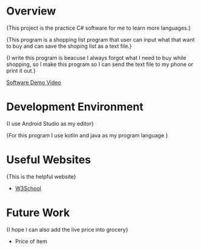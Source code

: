# Overview

{This project is the practice C# software for me to learn more languages.}

{This program is a shopping list program that user can input what that want to buy and can save the shoping list as a text file.}

{I write this program is beacuse I always forgot what I need to buy while shopping, so I make this program so I can send the text file to my phone or print it out.}

[Software Demo Video](https://youtu.be/blgG0NjiPrE)

# Development Environment

{I use Android Studio as my editor}

{For this program I use kotlin and java as my program language }

# Useful Websites

{This is the helpful website}

- [W3School](https://www.w3schools.com/)

# Future Work

{I hope I can also add the live price into grocery}

- Price of item
